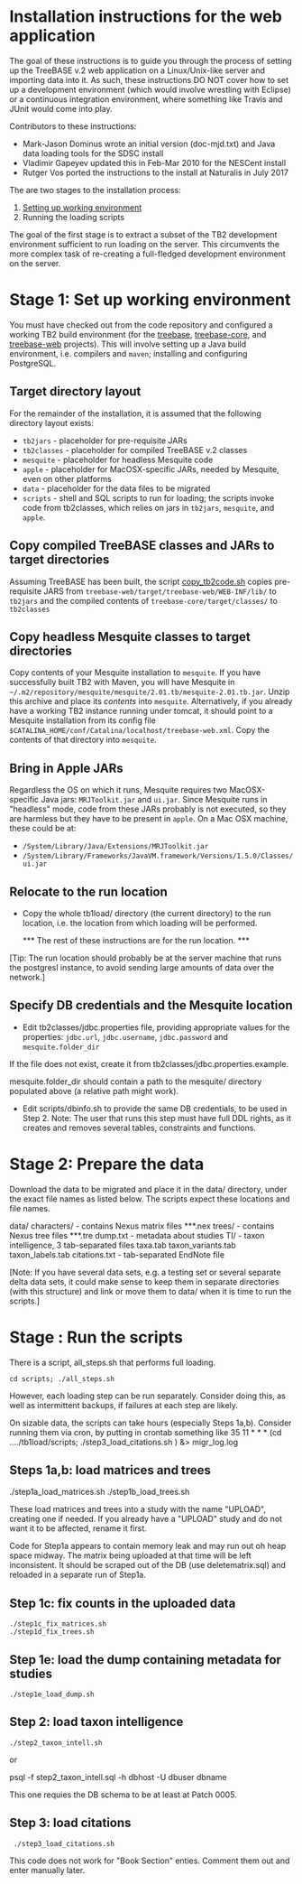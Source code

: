 Installation instructions for the web application
=================================================

The goal of these instructions is to guide you through the process of setting up the TreeBASE v.2 web application
on a Linux/Unix-like server and importing data into it. As such, these instructions DO NOT cover how to set up a
development environment (which would involve wrestling with Eclipse) or a continuous integration environment, where
something like Travis and JUnit would come into play.

Contributors to these instructions:

- Mark-Jason Dominus wrote an initial version (doc-mjd.txt) and Java data loading tools for the SDSC install
- Vladimir Gapeyev updated this in Feb-Mar 2010 for the NESCent install
- Rutger Vos ported the instructions to the install at Naturalis in July 2017

The are two stages to the installation process: 

1. [Setting up working environment](#stage-1-set-up-working-environment)
2. Running the loading scripts 

The goal of the first stage is to extract a subset of the TB2 development environment sufficient to run loading on the server.
This circumvents the more complex task of re-creating a full-fledged development environment on the server. 

Stage 1: Set up working environment
===================================

You must have checked out from the code repository and configured a working TB2 build environment (for the [treebase](#), 
[treebase-core](treebase-core), and [treebase-web](treebase-web) projects). This will involve setting up a Java build 
environment, i.e. compilers and `maven`; installing and configuring PostgreSQL.

Target directory layout
-----------------------
For the remainder of the installation, it is assumed that the following directory layout exists:

- `tb2jars` - placeholder for pre-requisite JARs
- `tb2classes` - placeholder for compiled TreeBASE v.2 classes
- `mesquite` - placeholder for headless Mesquite code 
- `apple` - placeholder for MacOSX-specific JARs, needed by Mesquite, even on other platforms
- `data` - placeholder for the data files to be migrated 
- `scripts` - shell and SQL scripts to run for loading; the scripts invoke code from tb2classes, which relies on jars 
  in `tb2jars`, `mesquite`, and `apple`.

<!--
This directory (treebase-core/db/tb1load) is a part of 
this environment and some of the following instructions rely on its relative location.  
-->

Copy compiled TreeBASE classes and JARs to target directories
-------------------------------------------------------------

Assuming TreeBASE has been built, the script [copy_tb2code.sh](treebase-core/db/tb1load/scripts/copy_tb2code.sh)
copies pre-requisite JARS from `treebase-web/target/treebase-web/WEB-INF/lib/` to `tb2jars` and the compiled contents 
of `treebase-core/target/classes/` to `tb2classes`

Copy headless Mesquite classes to target directories
----------------------------------------------------

Copy contents of your Mesquite installation to `mesquite`. If you have successfully built TB2 with Maven, you will have 
Mesquite in `~/.m2/repository/mesquite/mesquite/2.01.tb/mesquite-2.01.tb.jar`. Unzip this archive and place its *contents* 
into `mesquite`. Alternatively, if you already have a working TB2 instance running under tomcat, it should point to a 
Mesquite installation from its config file `$CATALINA_HOME/conf/Catalina/localhost/treebase-web.xml`. Copy the contents of 
that directory into `mesquite`.  

Bring in Apple JARs
-------------------

Regardless the OS on which it runs, Mesquite requires two MacOSX-specific Java jars: `MRJToolkit.jar` and `ui.jar`. Since Mesquite 
runs in "headless" mode, code from these JARs probably is not executed, so they are harmless but they have to be present in `apple`.
On a Mac OSX machine, these could be at: 

- `/System/Library/Java/Extensions/MRJToolkit.jar`
- `/System/Library/Frameworks/JavaVM.framework/Versions/1.5.0/Classes/ui.jar`

Relocate to the run location 
----------------------------

*  Copy the whole tb1load/ directory (the current directory) to the run location, i.e. the location from which loading will be 
   performed.

   *** The rest of these instructions are for the run location. ***

[Tip: The run location should probably be at the server machine that runs the postgresl instance, to avoid sending large 
amounts of data over the network.]

Specify DB credentials and the Mesquite location
------------------------------------------------

*  Edit tb2classes/jdbc.properties file, providing appropriate values for the properties: 
  `jdbc.url`, `jdbc.username`, `jdbc.password` and `mesquite.folder_dir`

If the file does not exist, create it from tb2classes/jdbc.properties.example. 

mesquite.folder_dir should contain a path to the mesquite/ directory populated above (a relative path might work). 

*  Edit scripts/dbinfo.sh to provide the same DB credentials, to be used in Step 2. Note: The user that runs this step must have 
   full DDL rights, as it creates and removes several tables, constraints and functions. 

Stage 2: Prepare the data 
=========================

Download the data to be migrated and place it in the data/ directory, under the exact file names as listed below. The scripts expect these locations and file names. 

  data/ 
    characters/            - contains Nexus matrix files  ***.nex 
    trees/                 - contains Nexus tree files ***.tre 
    dump.txt               - metadata about studies
    TI/                    - taxon intelligence, 3 tab-separated files
      taxa.tab 
      taxon_variants.tab 
      taxon_labels.tab 
    citations.txt           - tab-separated EndNote file

[Note: If you have several data sets, e.g. a testing set or several separate delta data sets, it could make sense to keep them in 
separate directories (with this structure) and link or move them to data/ when it is time to run the scripts.] 

Stage : Run the scripts
========================

There is a script, all_steps.sh that performs full loading. 

    cd scripts; ./all_steps.sh

However, each loading step can be run separately.  Consider doing this, as well as intermittent backups, if failures at each step 
are likely. 

On sizable data, the scripts can take hours (especially Steps 1a,b).  Consider running them via cron, by putting in crontab 
something like 
35 11 * * * (cd ..../tb1load/scripts; ./step3_load_citations.sh ) &> migr_log.log


Steps 1a,b: load matrices and trees
-----------------------------------
  ./step1a_load_matrices.sh
  ./step1b_load_trees.sh 

These load matrices and trees into a study with the name "UPLOAD", creating one if needed.  If you already have a "UPLOAD" study 
and do not want it to be affected, rename it first.

Code for Step1a appears to contain memory leak and may run out oh heap space midway.  The matrix being uploaded at that time will 
be left inconsistent.  It should be scraped out of the DB (use deletematrix.sql) and reloaded in a separate run of Step1a. 

Step 1c: fix counts in the uploaded data  
----------------------------------------

    ./step1c_fix_matrices.sh 
    ./step1d_fix_trees.sh 

Step 1e: load the dump containing metadata for studies 
------------------------------------------------------ 

    ./step1e_load_dump.sh 

Step 2: load taxon intelligence 
-------------------------------

    ./step2_taxon_intell.sh

or

   psql -f step2_taxon_intell.sql -h dbhost -U dbuser dbname 

This one requies the DB schema to be at least at Patch 0005.

Step 3: load citations
----------------------
 
     ./step3_load_citations.sh

This code does not work for "Book Section" enties.  Comment them out and enter manually later. 
